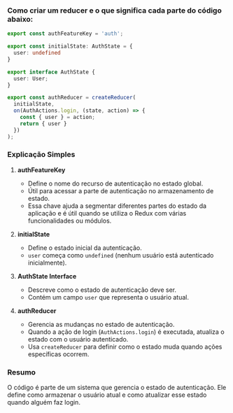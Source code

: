 ### Como criar um reducer e o que significa cada parte do código abaixo:

```typescript
export const authFeatureKey = 'auth';

export const initialState: AuthState = {
  user: undefined
}

export interface AuthState {
  user: User;
}

export const authReducer = createReducer(
  initialState,
  on(AuthActions.login, (state, action) => {
    const { user } = action;
    return { user }
  })
);
```

### Explicação Simples

1. **authFeatureKey**
   - Define o nome do recurso de autenticação no estado global.
   - Útil para acessar a parte de autenticação no armazenamento de estado.
   - Essa chave ajuda a segmentar diferentes partes do estado da aplicação e é útil quando se utiliza o Redux com várias funcionalidades ou módulos.

2. **initialState**
   - Define o estado inicial da autenticação.
   - `user` começa como `undefined` (nenhum usuário está autenticado inicialmente).

3. **AuthState Interface**
   - Descreve como o estado de autenticação deve ser.
   - Contém um campo `user` que representa o usuário atual.

4. **authReducer**
   - Gerencia as mudanças no estado de autenticação.
   - Quando a ação de login (`AuthActions.login`) é executada, atualiza o estado com o usuário autenticado.
   - Usa `createReducer` para definir como o estado muda quando ações específicas ocorrem.

### Resumo

O código é parte de um sistema que gerencia o estado de autenticação. Ele define como armazenar o usuário atual e como atualizar esse estado quando alguém faz login.
